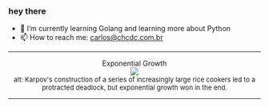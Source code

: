 ### hey there 

- :seedling: I’m currently learning Golang and learning more about Python
- :mailbox: How to reach me: carlos@chcdc.com.br


---


<!-- xkcd -->
<p align="center">Exponential Growth</br><img src=https://imgs.xkcd.com/comics/exponential_growth.png></br><font size =2>alt: Karpov's construction of a series of increasingly large rice cookers led to a protracted deadlock, but exponential growth won in the end.</br></font></p></table></p> 


<!-- xkcd -->
---
